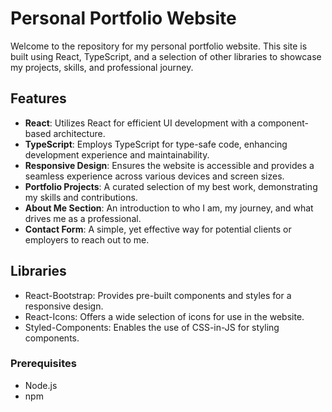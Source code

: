 # Personal Portfolio Website

Welcome to the repository for my personal portfolio website. This site is built using React, TypeScript, and a selection of other libraries to showcase my projects, skills, and professional journey.

## Features

- **React**: Utilizes React for efficient UI development with a component-based architecture.
- **TypeScript**: Employs TypeScript for type-safe code, enhancing development experience and maintainability.
- **Responsive Design**: Ensures the website is accessible and provides a seamless experience across various devices and screen sizes.
- **Portfolio Projects**: A curated selection of my best work, demonstrating my skills and contributions.
- **About Me Section**: An introduction to who I am, my journey, and what drives me as a professional.
- **Contact Form**: A simple, yet effective way for potential clients or employers to reach out to me.


## Libraries

- React-Bootstrap: Provides pre-built components and styles for a responsive design.
- React-Icons: Offers a wide selection of icons for use in the website.
- Styled-Components: Enables the use of CSS-in-JS for styling components.

### Prerequisites

- Node.js
- npm
